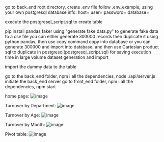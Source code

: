 go to back_end root directory, create .env file follow .env_example, using your own postgresql database info: host= user= password= database=

execute the postgresql_script.sql to create table

pip install pandas faker using "generate fake data.py" to generate fake data to a csv file
you can either generate 300000 records then duplicate it using python pandas, then use copy command copy into database
or you can generate 300000 and import into database, and then use Cartesian product sql to duplicate in postgresql(postgresql_script.sql) for saving execution time in large volume dataset generation and import

import the dummy data to the table

go to the back_end folder, npm i all the dependencies, node ./api/server.js initiate the back_end server
go to front_end folder, npm i all the dependencies, npm start

home page: 
![image](https://github.com/user-attachments/assets/61e32614-3d8f-44e1-ad5c-66e75808217a)

Turnover by Department: 
![image](https://github.com/user-attachments/assets/2773716d-58b4-4e74-a20f-5c63e680a513)

Turnover by Age:
![image](https://github.com/user-attachments/assets/aa3625ac-91e8-418c-a498-6775db8a86b9)

Turnover by Month:
![image](https://github.com/user-attachments/assets/e7b25f97-344a-491e-8773-43c8fa288739)

Pivot table: 
![image](https://github.com/user-attachments/assets/59134da8-cf8b-4166-a8ab-b965b0d23de8)




